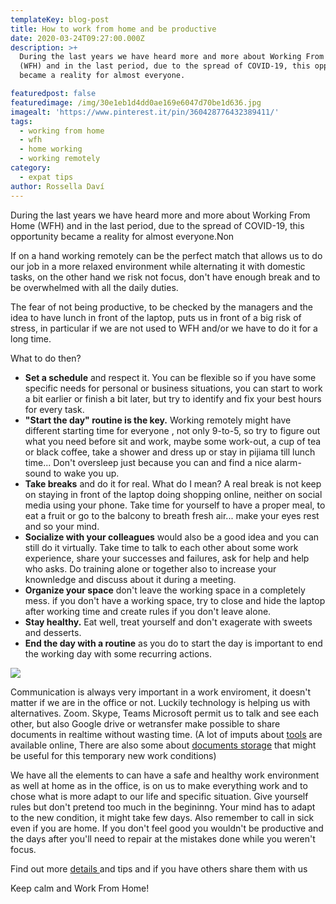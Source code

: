 ```yaml
---
templateKey: blog-post
title: How to work from home and be productive
date: 2020-03-24T09:27:00.000Z
description: >+
  During the last years we have heard more and more about Working From Home
  (WFH) and in the last period, due to the spread of COVID-19, this opportunity
  became a reality for almost everyone.

featuredpost: false
featuredimage: /img/30e1eb1d4dd0ae169e6047d70be1d636.jpg
imagealt: 'https://www.pinterest.it/pin/360428776432389411/'
tags:
  - working from home
  - wfh
  - home working
  - working remotely
category:
  - expat tips
author: Rossella Daví
---
```

During the last years we have heard more and more about Working From Home (WFH) and in the last period, due to the spread of COVID-19, this opportunity became a reality for almost everyone.Non

If on a hand working remotely can be the perfect match that allows us to do our job in a more relaxed environment while alternating it with domestic tasks, on the other hand we risk not focus, don't have enough break and to be overwhelmed with all the daily duties.

The fear of not being productive, to be checked by the managers and the idea to have lunch in front of the laptop, puts us in front of a big risk of stress, in particular if we are not used to WFH and/or we have to do it for a long time.

What to do then?

* **Set a schedule** and respect it. You can be flexible so if you have some specific needs for personal or business situations, you can start to work a bit earlier or finish a bit later, but try to identify and fix your best hours for every task.
* **"Start the day" routine is the key.** Working remotely might have different starting time for everyone , not only 9-to-5, so try to figure out what you need before sit and work, maybe some work-out, a cup of tea or black coffee, take a shower and dress up or stay in pijiama till lunch time... Don't oversleep just because you can and find a nice alarm-sound to wake you up.
* **Take breaks** and do it for real. What do I mean? A real break is not keep on staying in front of the laptop doing shopping online, neither on social media using your phone. Take time for yourself to have a proper meal, to eat a fruit or go to the balcony to breath fresh air... make your eyes rest and so your mind.
* **Socialize with your colleagues** would also be a good idea and you can still do it virtually. Take time to talk to each other about some work experience, share your successes and failures, ask for help and help who asks. Do training alone or together also to increase your knownledge and discuss about it during a meeting.
* **Organize your space** don't leave the working space in a completely mess. if you don't have a working space, try to close and hide the laptop after working time and create rules if you don't leave alone.
* **Stay healthy.** Eat well, treat yourself and don't exagerate with sweets and desserts.
* **End the day with a routine** as you do to start the day is important to end the working day with some recurring actions.

![](/img/9ff4365f-8c0e-4626-87c2-e2e33905bb80.jpg)

Communication is always very important in a work enviroment, it doesn't matter if we are in the office or not. Luckily technology is helping us with alternatives. Zoom. Skype, Teams Microsoft permit us to talk and see each other, but also Google drive or wetransfer make possible to share documents in realtime without wasting time.  (A lot of imputs about [tools](https://www.iamexpat.nl/career/employment-news/best-online-tools-use-when-working-home) are available online, There are also some about [documents storage](https://www.thexpatmagazine.com/blog/2015-02-09-store-important-documents/) that might be useful for this temporary new work conditions)

We have all the elements to can have a safe and healthy work environment as well at home as in the office, is on us to make everything work and to chose what is more adapt to our life and specific situation. Give yourself rules but don't pretend too much in the begininng. Your mind has to adapt to the new condition, it might take few days. Also remember to call in sick even if you are home. If you don't feel good you wouldn't be productive and the days after you'll need to repair at the mistakes done while you weren't focus.

Find out more [details ](https://www.pcmag.com/news/get-organized-20-tips-for-working-from-home)and tips and if you have others share them with us

Keep calm and Work From Home!
